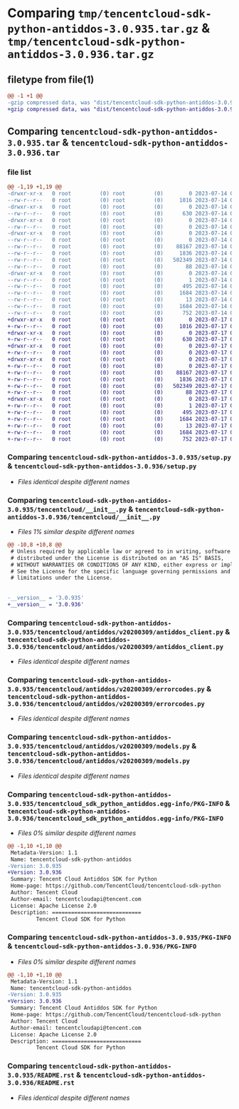 # Comparing `tmp/tencentcloud-sdk-python-antiddos-3.0.935.tar.gz` & `tmp/tencentcloud-sdk-python-antiddos-3.0.936.tar.gz`

## filetype from file(1)

```diff
@@ -1 +1 @@
-gzip compressed data, was "dist/tencentcloud-sdk-python-antiddos-3.0.935.tar", last modified: Fri Jul 14 00:16:10 2023, max compression
+gzip compressed data, was "dist/tencentcloud-sdk-python-antiddos-3.0.936.tar", last modified: Mon Jul 17 00:15:29 2023, max compression
```

## Comparing `tencentcloud-sdk-python-antiddos-3.0.935.tar` & `tencentcloud-sdk-python-antiddos-3.0.936.tar`

### file list

```diff
@@ -1,19 +1,19 @@
-drwxr-xr-x   0 root         (0) root         (0)        0 2023-07-14 00:16:10.000000 tencentcloud-sdk-python-antiddos-3.0.935/
--rw-r--r--   0 root         (0) root         (0)     1016 2023-07-14 00:16:10.000000 tencentcloud-sdk-python-antiddos-3.0.935/setup.py
-drwxr-xr-x   0 root         (0) root         (0)        0 2023-07-14 00:16:10.000000 tencentcloud-sdk-python-antiddos-3.0.935/tencentcloud/
--rw-r--r--   0 root         (0) root         (0)      630 2023-07-14 00:16:10.000000 tencentcloud-sdk-python-antiddos-3.0.935/tencentcloud/__init__.py
-drwxr-xr-x   0 root         (0) root         (0)        0 2023-07-14 00:16:10.000000 tencentcloud-sdk-python-antiddos-3.0.935/tencentcloud/antiddos/
--rw-r--r--   0 root         (0) root         (0)        0 2023-07-14 00:16:10.000000 tencentcloud-sdk-python-antiddos-3.0.935/tencentcloud/antiddos/__init__.py
-drwxr-xr-x   0 root         (0) root         (0)        0 2023-07-14 00:16:10.000000 tencentcloud-sdk-python-antiddos-3.0.935/tencentcloud/antiddos/v20200309/
--rw-r--r--   0 root         (0) root         (0)        0 2023-07-14 00:16:10.000000 tencentcloud-sdk-python-antiddos-3.0.935/tencentcloud/antiddos/v20200309/__init__.py
--rw-r--r--   0 root         (0) root         (0)    88167 2023-07-14 00:16:10.000000 tencentcloud-sdk-python-antiddos-3.0.935/tencentcloud/antiddos/v20200309/antiddos_client.py
--rw-r--r--   0 root         (0) root         (0)     1836 2023-07-14 00:16:10.000000 tencentcloud-sdk-python-antiddos-3.0.935/tencentcloud/antiddos/v20200309/errorcodes.py
--rw-r--r--   0 root         (0) root         (0)   502349 2023-07-14 00:16:10.000000 tencentcloud-sdk-python-antiddos-3.0.935/tencentcloud/antiddos/v20200309/models.py
--rw-r--r--   0 root         (0) root         (0)       88 2023-07-14 00:16:10.000000 tencentcloud-sdk-python-antiddos-3.0.935/setup.cfg
-drwxr-xr-x   0 root         (0) root         (0)        0 2023-07-14 00:16:10.000000 tencentcloud-sdk-python-antiddos-3.0.935/tencentcloud_sdk_python_antiddos.egg-info/
--rw-r--r--   0 root         (0) root         (0)        1 2023-07-14 00:16:10.000000 tencentcloud-sdk-python-antiddos-3.0.935/tencentcloud_sdk_python_antiddos.egg-info/dependency_links.txt
--rw-r--r--   0 root         (0) root         (0)      495 2023-07-14 00:16:10.000000 tencentcloud-sdk-python-antiddos-3.0.935/tencentcloud_sdk_python_antiddos.egg-info/SOURCES.txt
--rw-r--r--   0 root         (0) root         (0)     1684 2023-07-14 00:16:10.000000 tencentcloud-sdk-python-antiddos-3.0.935/tencentcloud_sdk_python_antiddos.egg-info/PKG-INFO
--rw-r--r--   0 root         (0) root         (0)       13 2023-07-14 00:16:10.000000 tencentcloud-sdk-python-antiddos-3.0.935/tencentcloud_sdk_python_antiddos.egg-info/top_level.txt
--rw-r--r--   0 root         (0) root         (0)     1684 2023-07-14 00:16:10.000000 tencentcloud-sdk-python-antiddos-3.0.935/PKG-INFO
--rw-r--r--   0 root         (0) root         (0)      752 2023-07-14 00:16:10.000000 tencentcloud-sdk-python-antiddos-3.0.935/README.rst
+drwxr-xr-x   0 root         (0) root         (0)        0 2023-07-17 00:15:29.000000 tencentcloud-sdk-python-antiddos-3.0.936/
+-rw-r--r--   0 root         (0) root         (0)     1016 2023-07-17 00:15:29.000000 tencentcloud-sdk-python-antiddos-3.0.936/setup.py
+drwxr-xr-x   0 root         (0) root         (0)        0 2023-07-17 00:15:29.000000 tencentcloud-sdk-python-antiddos-3.0.936/tencentcloud/
+-rw-r--r--   0 root         (0) root         (0)      630 2023-07-17 00:15:29.000000 tencentcloud-sdk-python-antiddos-3.0.936/tencentcloud/__init__.py
+drwxr-xr-x   0 root         (0) root         (0)        0 2023-07-17 00:15:29.000000 tencentcloud-sdk-python-antiddos-3.0.936/tencentcloud/antiddos/
+-rw-r--r--   0 root         (0) root         (0)        0 2023-07-17 00:15:29.000000 tencentcloud-sdk-python-antiddos-3.0.936/tencentcloud/antiddos/__init__.py
+drwxr-xr-x   0 root         (0) root         (0)        0 2023-07-17 00:15:29.000000 tencentcloud-sdk-python-antiddos-3.0.936/tencentcloud/antiddos/v20200309/
+-rw-r--r--   0 root         (0) root         (0)        0 2023-07-17 00:15:29.000000 tencentcloud-sdk-python-antiddos-3.0.936/tencentcloud/antiddos/v20200309/__init__.py
+-rw-r--r--   0 root         (0) root         (0)    88167 2023-07-17 00:15:29.000000 tencentcloud-sdk-python-antiddos-3.0.936/tencentcloud/antiddos/v20200309/antiddos_client.py
+-rw-r--r--   0 root         (0) root         (0)     1836 2023-07-17 00:15:29.000000 tencentcloud-sdk-python-antiddos-3.0.936/tencentcloud/antiddos/v20200309/errorcodes.py
+-rw-r--r--   0 root         (0) root         (0)   502349 2023-07-17 00:15:29.000000 tencentcloud-sdk-python-antiddos-3.0.936/tencentcloud/antiddos/v20200309/models.py
+-rw-r--r--   0 root         (0) root         (0)       88 2023-07-17 00:15:29.000000 tencentcloud-sdk-python-antiddos-3.0.936/setup.cfg
+drwxr-xr-x   0 root         (0) root         (0)        0 2023-07-17 00:15:29.000000 tencentcloud-sdk-python-antiddos-3.0.936/tencentcloud_sdk_python_antiddos.egg-info/
+-rw-r--r--   0 root         (0) root         (0)        1 2023-07-17 00:15:29.000000 tencentcloud-sdk-python-antiddos-3.0.936/tencentcloud_sdk_python_antiddos.egg-info/dependency_links.txt
+-rw-r--r--   0 root         (0) root         (0)      495 2023-07-17 00:15:29.000000 tencentcloud-sdk-python-antiddos-3.0.936/tencentcloud_sdk_python_antiddos.egg-info/SOURCES.txt
+-rw-r--r--   0 root         (0) root         (0)     1684 2023-07-17 00:15:29.000000 tencentcloud-sdk-python-antiddos-3.0.936/tencentcloud_sdk_python_antiddos.egg-info/PKG-INFO
+-rw-r--r--   0 root         (0) root         (0)       13 2023-07-17 00:15:29.000000 tencentcloud-sdk-python-antiddos-3.0.936/tencentcloud_sdk_python_antiddos.egg-info/top_level.txt
+-rw-r--r--   0 root         (0) root         (0)     1684 2023-07-17 00:15:29.000000 tencentcloud-sdk-python-antiddos-3.0.936/PKG-INFO
+-rw-r--r--   0 root         (0) root         (0)      752 2023-07-17 00:15:29.000000 tencentcloud-sdk-python-antiddos-3.0.936/README.rst
```

### Comparing `tencentcloud-sdk-python-antiddos-3.0.935/setup.py` & `tencentcloud-sdk-python-antiddos-3.0.936/setup.py`

 * *Files identical despite different names*

### Comparing `tencentcloud-sdk-python-antiddos-3.0.935/tencentcloud/__init__.py` & `tencentcloud-sdk-python-antiddos-3.0.936/tencentcloud/__init__.py`

 * *Files 1% similar despite different names*

```diff
@@ -10,8 +10,8 @@
 # Unless required by applicable law or agreed to in writing, software
 # distributed under the License is distributed on an "AS IS" BASIS,
 # WITHOUT WARRANTIES OR CONDITIONS OF ANY KIND, either express or implied.
 # See the License for the specific language governing permissions and
 # limitations under the License.
 
 
-__version__ = '3.0.935'
+__version__ = '3.0.936'
```

### Comparing `tencentcloud-sdk-python-antiddos-3.0.935/tencentcloud/antiddos/v20200309/antiddos_client.py` & `tencentcloud-sdk-python-antiddos-3.0.936/tencentcloud/antiddos/v20200309/antiddos_client.py`

 * *Files identical despite different names*

### Comparing `tencentcloud-sdk-python-antiddos-3.0.935/tencentcloud/antiddos/v20200309/errorcodes.py` & `tencentcloud-sdk-python-antiddos-3.0.936/tencentcloud/antiddos/v20200309/errorcodes.py`

 * *Files identical despite different names*

### Comparing `tencentcloud-sdk-python-antiddos-3.0.935/tencentcloud/antiddos/v20200309/models.py` & `tencentcloud-sdk-python-antiddos-3.0.936/tencentcloud/antiddos/v20200309/models.py`

 * *Files identical despite different names*

### Comparing `tencentcloud-sdk-python-antiddos-3.0.935/tencentcloud_sdk_python_antiddos.egg-info/PKG-INFO` & `tencentcloud-sdk-python-antiddos-3.0.936/tencentcloud_sdk_python_antiddos.egg-info/PKG-INFO`

 * *Files 0% similar despite different names*

```diff
@@ -1,10 +1,10 @@
 Metadata-Version: 1.1
 Name: tencentcloud-sdk-python-antiddos
-Version: 3.0.935
+Version: 3.0.936
 Summary: Tencent Cloud Antiddos SDK for Python
 Home-page: https://github.com/TencentCloud/tencentcloud-sdk-python
 Author: Tencent Cloud
 Author-email: tencentcloudapi@tencent.com
 License: Apache License 2.0
 Description: ============================
         Tencent Cloud SDK for Python
```

### Comparing `tencentcloud-sdk-python-antiddos-3.0.935/PKG-INFO` & `tencentcloud-sdk-python-antiddos-3.0.936/PKG-INFO`

 * *Files 0% similar despite different names*

```diff
@@ -1,10 +1,10 @@
 Metadata-Version: 1.1
 Name: tencentcloud-sdk-python-antiddos
-Version: 3.0.935
+Version: 3.0.936
 Summary: Tencent Cloud Antiddos SDK for Python
 Home-page: https://github.com/TencentCloud/tencentcloud-sdk-python
 Author: Tencent Cloud
 Author-email: tencentcloudapi@tencent.com
 License: Apache License 2.0
 Description: ============================
         Tencent Cloud SDK for Python
```

### Comparing `tencentcloud-sdk-python-antiddos-3.0.935/README.rst` & `tencentcloud-sdk-python-antiddos-3.0.936/README.rst`

 * *Files identical despite different names*

